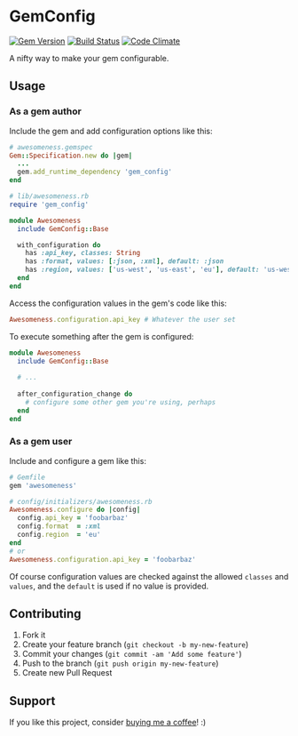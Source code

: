 # GemConfig

[![Gem Version](https://badge.fury.io/rb/gem_config.png)](http://badge.fury.io/rb/gem_config)
[![Build Status](https://secure.travis-ci.org/krautcomputing/gem_config.png)](http://travis-ci.org/krautcomputing/gem_config)
[![Code Climate](https://codeclimate.com/github/krautcomputing/gem_config.png)](https://codeclimate.com/github/krautcomputing/gem_config)

A nifty way to make your gem configurable.

## Usage

### As a gem author

Include the gem and add configuration options like this:

```ruby
# awesomeness.gemspec
Gem::Specification.new do |gem|
  ...
  gem.add_runtime_dependency 'gem_config'
end
```

```ruby
# lib/awesomeness.rb
require 'gem_config'

module Awesomeness
  include GemConfig::Base

  with_configuration do
    has :api_key, classes: String
    has :format, values: [:json, :xml], default: :json
    has :region, values: ['us-west', 'us-east', 'eu'], default: 'us-west'
  end
end
```

Access the configuration values in the gem's code like this:

```ruby
Awesomeness.configuration.api_key # Whatever the user set
```

To execute something after the gem is configured:

```ruby
module Awesomeness
  include GemConfig::Base
  
  # ...
  
  after_configuration_change do
    # configure some other gem you're using, perhaps
  end
end
```

### As a gem user

Include and configure a gem like this:

```ruby
# Gemfile
gem 'awesomeness'
```

```ruby
# config/initializers/awesomeness.rb
Awesomeness.configure do |config|
  config.api_key = 'foobarbaz'
  config.format  = :xml
  config.region  = 'eu'
end
# or
Awesomeness.configuration.api_key = 'foobarbaz'
```

Of course configuration values are checked against the allowed `classes` and `values`, and the `default` is used if no value is provided.

## Contributing

1. Fork it
2. Create your feature branch (`git checkout -b my-new-feature`)
3. Commit your changes (`git commit -am 'Add some feature'`)
4. Push to the branch (`git push origin my-new-feature`)
5. Create new Pull Request

## Support

If you like this project, consider [buying me a coffee](https://www.buymeacoffee.com/279lcDtbF)! :)
